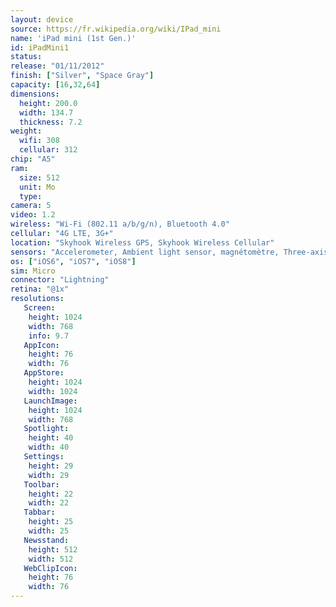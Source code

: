 ```yaml
---
layout: device
source: https://fr.wikipedia.org/wiki/IPad_mini
name: 'iPad mini (1st Gen.)'
id: iPadMini1
status:
release: "01/11/2012"
finish: ["Silver", "Space Gray"]
capacity: [16,32,64]
dimensions:
  height: 200.0
  width: 134.7
  thickness: 7.2
weight:
  wifi: 308
  cellular: 312
chip: "A5"
ram:
  size: 512
  unit: Mo
  type: 
camera: 5
video: 1.2
wireless: "Wi-Fi (802.11 a/b/g/n), Bluetooth 4.0"
cellular: "4G LTE, 3G+"
location: "Skyhook Wireless GPS, Skyhook Wireless Cellular"
sensors: "Accelerometer, Ambient light sensor, magnétomètre, Three-axis gyro"
os: ["iOS6", "iOS7", "iOS8"]
sim: Micro
connector: "Lightning"
retina: "@1x"
resolutions:
   Screen:
    height: 1024
    width: 768
    info: 9.7
   AppIcon:
    height: 76
    width: 76
   AppStore:
    height: 1024
    width: 1024
   LaunchImage:
    height: 1024
    width: 768
   Spotlight:
    height: 40
    width: 40
   Settings:
    height: 29
    width: 29
   Toolbar:
    height: 22
    width: 22
   Tabbar:
    height: 25
    width: 25
   Newsstand:
    height: 512
    width: 512
   WebClipIcon:
    height: 76
    width: 76
---
```


